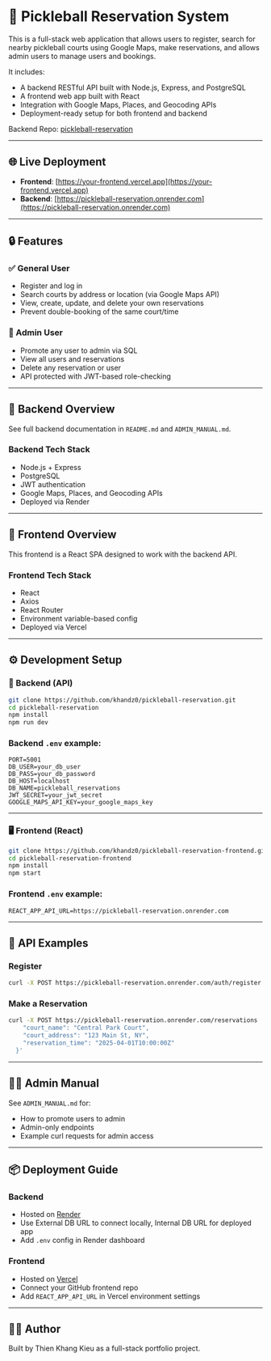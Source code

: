 # 🏓 Pickleball Reservation System

This is a full-stack web application that allows users to register, search for nearby pickleball courts using Google Maps, make reservations, and allows admin users to manage users and bookings.

It includes:

- A backend RESTful API built with Node.js, Express, and PostgreSQL
- A frontend web app built with React
- Integration with Google Maps, Places, and Geocoding APIs
- Deployment-ready setup for both frontend and backend

Backend Repo: [pickleball-reservation](https://github.com/khandz0/pickleball-reservation)

---

## 🌐 Live Deployment

- **Frontend**: [https://your-frontend.vercel.app](https://your-frontend.vercel.app)
- **Backend**: [https://pickleball-reservation.onrender.com](https://pickleball-reservation.onrender.com)

---

## 🔒 Features

### ✅ General User

- Register and log in
- Search courts by address or location (via Google Maps API)
- View, create, update, and delete your own reservations
- Prevent double-booking of the same court/time

### 👑 Admin User

- Promote any user to admin via SQL
- View all users and reservations
- Delete any reservation or user
- API protected with JWT-based role-checking

---

## 🧱 Backend Overview

See full backend documentation in `README.md` and `ADMIN_MANUAL.md`.

### Backend Tech Stack

- Node.js + Express
- PostgreSQL
- JWT authentication
- Google Maps, Places, and Geocoding APIs
- Deployed via Render

---

## 🧱 Frontend Overview

This frontend is a React SPA designed to work with the backend API.

### Frontend Tech Stack

- React
- Axios
- React Router
- Environment variable-based config
- Deployed via Vercel

---

## ⚙️ Development Setup

### 🔧 Backend (API)

```bash
git clone https://github.com/khandz0/pickleball-reservation.git
cd pickleball-reservation
npm install
npm run dev
```

### Backend `.env` example:

```env
PORT=5001
DB_USER=your_db_user
DB_PASS=your_db_password
DB_HOST=localhost
DB_NAME=pickleball_reservations
JWT_SECRET=your_jwt_secret
GOOGLE_MAPS_API_KEY=your_google_maps_key
```

---

### 🖥 Frontend (React)

```bash
git clone https://github.com/khandz0/pickleball-reservation-frontend.git
cd pickleball-reservation-frontend
npm install
npm start
```

### Frontend `.env` example:

```env
REACT_APP_API_URL=https://pickleball-reservation.onrender.com
```

---

## 🧪 API Examples

### Register

```bash
curl -X POST https://pickleball-reservation.onrender.com/auth/register   -H "Content-Type: application/json"   -d '{"name":"Alice","email":"alice@example.com","password":"secret"}'
```

### Make a Reservation

```bash
curl -X POST https://pickleball-reservation.onrender.com/reservations   -H "Authorization: Bearer YOUR_TOKEN"   -H "Content-Type: application/json"   -d '{
    "court_name": "Central Park Court",
    "court_address": "123 Main St, NY",
    "reservation_time": "2025-04-01T10:00:00Z"
  }'
```

---

## 👨‍💼 Admin Manual

See `ADMIN_MANUAL.md` for:

- How to promote users to admin
- Admin-only endpoints
- Example curl requests for admin access

---

## 📦 Deployment Guide

### Backend

- Hosted on [Render](https://render.com)
- Use External DB URL to connect locally, Internal DB URL for deployed app
- Add `.env` config in Render dashboard

### Frontend

- Hosted on [Vercel](https://vercel.com)
- Connect your GitHub frontend repo
- Add `REACT_APP_API_URL` in Vercel environment settings

---

## 👨‍💻 Author

Built by Thien Khang Kieu as a full-stack portfolio project.
